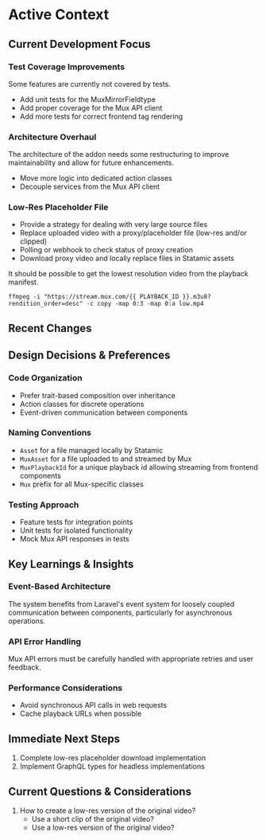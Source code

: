 # Active Context

## Current Development Focus

### Test Coverage Improvements

Some features are currently not covered by tests.

- Add unit tests for the MuxMirrorFieldtype
- Add proper coverage for the Mux API client
- Add more tests for correct frontend tag rendering

### Architecture Overhaul

The architecture of the addon needs some restructuring to improve maintainability and allow for future enhancements.

- Move more logic into dedicated action classes
- Decouple services from the Mux API client

### Low-Res Placeholder File

- Provide a strategy for dealing with very large source files
- Replace uploaded video with a proxy/placeholder file (low-res and/or clipped)
- Polling or webhook to check status of proxy creation
- Download proxy video and locally replace files in Statamic assets

It should be possible to get the lowest resolution video from the playback manifest.

`ffmpeg -i "https://stream.mux.com/{{ PLAYBACK_ID }}.m3u8?rendition_order=desc" -c copy -map 0:3 -map 0:a low.mp4`

## Recent Changes

## Design Decisions & Preferences

### Code Organization

- Prefer trait-based composition over inheritance
- Action classes for discrete operations
- Event-driven communication between components

### Naming Conventions

- `Asset` for a file managed locally by Statamic
- `MuxAsset` for a file uploaded to and streamed by Mux
- `MuxPlaybackId` for a unique playback id allowing streaming from frontend components
- `Mux` prefix for all Mux-specific classes

### Testing Approach

- Feature tests for integration points
- Unit tests for isolated functionality
- Mock Mux API responses in tests

## Key Learnings & Insights

### Event-Based Architecture

The system benefits from Laravel's event system for loosely coupled communication between components, particularly for asynchronous operations.

### API Error Handling

Mux API errors must be carefully handled with appropriate retries and user feedback.

### Performance Considerations

- Avoid synchronous API calls in web requests
- Cache playback URLs when possible

## Immediate Next Steps

1. Complete low-res placeholder download implementation
2. Implement GraphQL types for headless implementations

## Current Questions & Considerations

1. How to create a low-res version of the original video? 
   - Use a short clip of the original video?
   - Use a low-res version of the original video?

